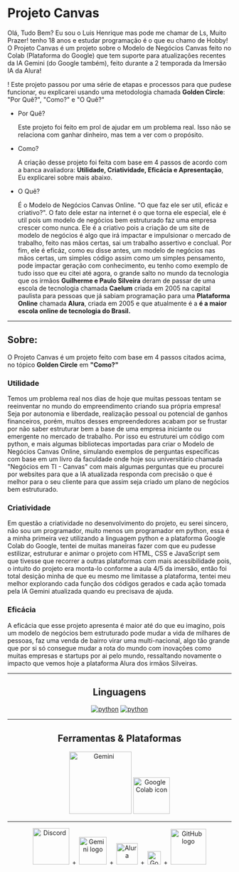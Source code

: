 # Projeto Canvas 
  


<p> 
 Olá, Tudo Bem? Eu sou o Luis Henrique mas pode me chamar de Ls, Muito Prazer! tenho 18 anos e estudar programação é o que eu chamo de Hobby! O Projeto Canvas é um projeto sobre o Modelo de Negócios Canvas feito no Colab (Plataforma do Google) que tem suporte para atualizações recentes da IA ​​Gemini (do Google também), feito durante a 2 temporada da Imersão IA da Alura!

! Este projeto passou por uma série de etapas e processos para que pudese funcionar, eu explicarei usando uma metodologia chamada **Golden Circle**: "Por Quê?", "Como?" e "O Quê?"

- Por Quê?

  Este projeto foi feito em prol de ajudar em um problema real. Isso não se relaciona com ganhar dinheiro, mas tem a ver com o propósito.

- Como?

  A criação desse projeto foi feita com base em 4 passos de acordo com a banca avaliadora: **Utilidade, Criatividade, Eficácia e Apresentação**, Eu explicarei sobre mais abaixo.
  
- O Quê?

  É o Modelo de Negócios Canvas Online. "O que faz ele ser util, eficáz e criativo?". O fato dele estar na internet é o que torna ele especial, ele é util pois um modelo de negócios bem estruturado faz uma empresa crescer como nunca. Ele é a criativo pois a criação de um site de modelo de negócios é algo que irá impactar e impulsionar o mercado de trabalho, feito nas mãos certas, sai um trabalho assertivo e conclual. Por fim, ele é eficáz, como eu disse antes, um modelo de negócios nas mãos certas, um simples código assim como um simples pensamento, pode impactar geração com conhecimento, eu tenho como exemplo de tudo isso que eu citei até agora, o grande salto no mundo da tecnologia que os irmãos **Guilherme e Paulo Silveira** deram de passar de uma escola de tecnologia chamada **Caelum** criada em 2005 na capital paulista para pessoas que já sabiam programação para uma **Plataforma Online** chamada **Alura**, criada em 2005 e que atualmente é a **é a maior escola online de tecnologia do Brasil.**
  
</p> 

----

## Sobre:

 O Projeto Canvas é um projeto feito com base em 4 passos citados acima, no tópico **Golden Circle** em **"Como?"**

 ### Utilidade

  Temos um problema real nos dias de hoje que muitas pessoas tentam se reeinventar no mundo do empreendimento criando sua própria empresa! Seja por autonomia e liberdade, realização pessoal ou potencial de ganhos financeiros, porém, muitos desses empreendedores acabam por se frustar por não saber estruturar bem a base de uma empresa iniciante ou emergente no mercado de trabalho. Por isso eu estruturei um código com python, e mais algumas bibliotecas importadas para criar o Modelo de Negócios Canvas Online, simulando exemplos de perguntas específicas com base em um livro da faculdade onde hoje sou universitário chamada "Negócios em TI - Canvas" com mais algumas perguntas que eu procurei por websites para que a IA atualizada responda com precisão o que é melhor para o seu cliente para que assim seja criado um plano de negócios bem estruturado.

 ### Criatividade

   Em questão a criatividade no desenvolvimento do projeto, eu serei sincero, não sou um programador, muito menos um programador em python, essa é a minha primeira vez utilizando a linguagem python e a plataforma Google Colab do Google, tentei de muitas maneiras fazer com que eu pudesse estilizar, estruturar e animar o projeto com HTML, CSS e JavaScript sem que tivesse que recorrer a outras plataformas com mais acessibilidade pois, o intuito do projeto era monta-lo conforme a aula 4/5 da imersão, então foi total desição minha de que eu mesmo me limitasse a plataforma, tentei meu melhor explorando cada função dos códigos gerados e cada ação tomada pela IA Gemini atualizada quando eu precisava de ajuda.

 ### Eficácia
 
   A eficácia que esse projeto apresenta é maior até do que eu imagino, pois um modelo de negócios bem estruturado pode mudar a vida de milhares de pessoas, faz uma venda de bairro virar uma multi-nacional, algo tão grande que por si só consegue mudar a rota do mundo com inovações como muitas empresas e startups por ai pelo mundo, ressaltando novamente o impacto que vemos hoje a plataforma Alura dos irmãos Silveiras.
   
----


<div align = "center">
 

## Linguagens

   <a href="https://developer.mozilla.org/en-US/docs/Web/python"><img src="https://skillicons.dev/icons?i=python" alt="python"></a>
   <a href="https://developer.mozilla.org/en-US/docs/Web/markdown"><img src="https://skillicons.dev/icons?i=markdown" alt="python"></a>


----

## Ferramentas & Plataformas

   <img src="https://github.com/user-attachments/assets/f214d759-a4ca-48f9-8c0e-ad88eaa6bc29" width="140" alt="Gemini">
   <img src="https://img.icons8.com/color/256/google-colab.png" width="82" alt="Google Colab icon">


----

<img src="https://github.com/user-attachments/assets/2b1eaca6-e823-429b-8b04-56a10514c374" width="82" alt="Discord">
<img src="https://github.com/user-attachments/assets/e8f3602f-df79-4098-8b62-7ed9de262149" height="14" alt="+">
<img src="https://upload.wikimedia.org/wikipedia/commons/thumb/8/8a/Google_Gemini_logo.svg/512px-Google_Gemini_logo.svg.png" width="62" alt="Gemini logo">
<img src="https://github.com/user-attachments/assets/e8f3602f-df79-4098-8b62-7ed9de262149" height="14" alt="+">
<img src="https://github.com/user-attachments/assets/4fad3e1b-7fdf-4098-94dc-65e67be66b63" width="48" alt="Alura">
<img src="https://github.com/user-attachments/assets/e8f3602f-df79-4098-8b62-7ed9de262149" height="14" alt="+">
<img src="https://www.google.com/images/branding/googlelogo/2x/googlelogo_color_160x56dp.png" height="30" alt="Google">
<img src="https://github.com/user-attachments/assets/e8f3602f-df79-4098-8b62-7ed9de262149" height="14" alt="+">
<img src="https://github.githubassets.com/images/modules/logos_page/GitHub-Logo.png" width="80" alt="GitHub logo">

 

</div>

